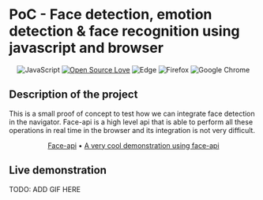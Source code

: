# PoC - Face detection, emotion detection & face recognition using javascript and browser


<div align="center">

![JavaScript](https://img.shields.io/badge/javascript-%23323330.svg)
[![Open Source Love](https://badges.frapsoft.com/os/v1/open-source.png?v=103)](https://github.com/ellerbrock/open-source-badges/)
![Edge](https://img.shields.io/badge/Edge-0078D7)
![Firefox](https://img.shields.io/badge/Firefox-FF7139)
![Google Chrome](https://img.shields.io/badge/Google%20Chrome-4285F4)

</div>

## Description of the project

This is a small proof of concept to test how we can integrate face detection in the navigator. Face-api is a high level api that is able to perform all these operations in real time in the browser and its integration is not very difficult. 


<div align="center">

[Face-api](https://justadudewhohacks.github.io/face-api.js/docs/index.html) • [A very cool demonstration using face-api](https://justadudewhohacks.github.io/face-api.js/face_and_landmark_detection)

</div>

## Live demonstration

TODO: ADD GIF HERE

